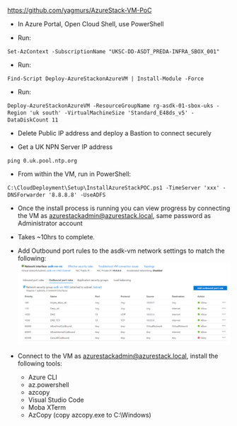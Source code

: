 https://github.com/yagmurs/AzureStack-VM-PoC

- In Azure Portal, Open Cloud Shell, use PowerShell

- Run:
```
Set-AzContext -SubscriptionName "UKSC-DD-ASDT_PREDA-INFRA_SBOX_001"
```
- Run:
```
Find-Script Deploy-AzureStackonAzureVM | Install-Module -Force
```
- Run:  
```
Deploy-AzureStackonAzureVM -ResourceGroupName rg-asdk-01-sbox-uks -Region 'uk south' -VirtualMachineSize 'Standard_E48ds_v5' -DataDiskCount 11
```

- Delete Public IP address and deploy a Bastion to connect securely

- Get a UK NPN Server IP address
```
ping 0.uk.pool.ntp.org
```
- From within the VM, run in PowerShell:
```
C:\CloudDeployment\Setup\InstallAzureStackPOC.ps1 -TimeServer 'xxx' -DNSForwarder '8.8.8.8' -UseADFS
```

- Once the install process is running you can view progress by connecting the VM as azurestackadmin@azurestack.local, same password as Administrator account

- Takes ~10hrs to complete.

- Add Outbound port rules to the asdk-vm network settings to match the following:
![Outbound Port Rules](./img/asdk-vm-outbound-port-rules.png)

- Connect to the VM as azurestackadmin@azurestack.local, install the following tools:
  - Azure CLI
  - az.powershell
  - azcopy
  - Visual Studio Code
  - Moba XTerm
  - AzCopy (copy azcopy.exe to C:\Windows)